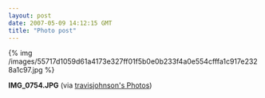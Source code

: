 ```yaml
---
layout: post
date: 2007-05-09 14:12:15 GMT
title: "Photo post"
---
```

{% img /images/55717d1059d61a4173e327ff01f5b0e0b233f4a0e554cfffa1c917e2328a1c97.jpg %}

<b>IMG_0754.JPG</b> (via <a href="http://www.flickr.com/photos/travisjohnson/491234707/">travisjohnson's Photos</a>)